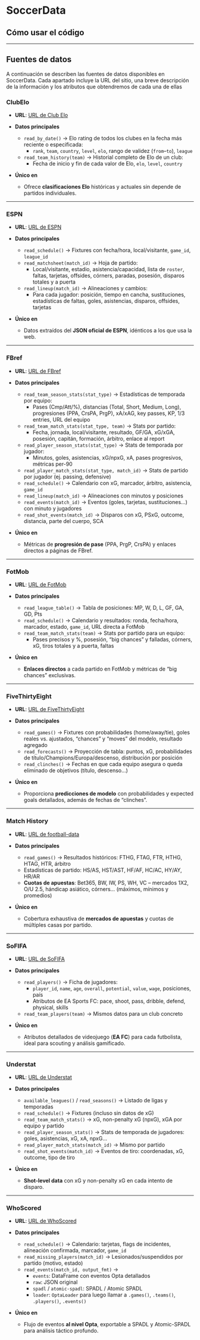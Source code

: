 # SoccerData

## Cómo usar el código




---

## Fuentes de datos

A continuación se describen las fuentes de datos disponibles en SoccerData. Cada apartado incluye la URL del sitio, una breve descripción de la información y los atributos que obtendremos de cada una de ellas

### ClubElo

- **URL**: [URL de Club Elo](http://clubelo.com/)
  
- **Datos principales**  
  - `read_by_date()` → Elo rating de todos los clubes en la fecha más reciente o especificada:  
    - `rank`, `team`, `country`, `level`, `elo`, rango de validez (`from`–`to`), `league`  
  - `read_team_history(team)` → Historial completo de Elo de un club:  
    - Fecha de inicio y fin de cada valor de Elo, `elo`, `level`, `country`  
- **Único en**  
  - Ofrece **clasificaciones Elo** históricas y actuales sin depende de partidos individuales.

---

### ESPN

- **URL**: [URL de ESPN](https://espndeportes.espn.com/futbol/)
  
- **Datos principales**  
  - `read_schedule()` → Fixtures con fecha/hora, local/visitante, `game_id`, `league_id`  
  - `read_matchsheet(match_id)` → Hoja de partido:  
    - Local/visitante, estadio, asistencia/capacidad, lista de `roster`, faltas, tarjetas, offsides, córners, paradas, posesión, disparos totales y a puerta  
  - `read_lineup(match_id)` → Alineaciones y cambios:  
    - Para cada jugador: posición, tiempo en cancha, sustituciones, estadísticas de faltas, goles, asistencias, disparos, offsides, tarjetas  
- **Único en**  
  - Datos extraídos del **JSON oficial de ESPN**, idénticos a los que usa la web.

---

### FBref

- **URL**: [URL de FBref](https://fbref.com/es/)
  
- **Datos principales**  
  - `read_team_season_stats(stat_type)` → Estadísticas de temporada por equipo:  
    - Pases (Cmp/Att/%), distancias (Total, Short, Medium, Long), progresiones (PPA, CrsPA, PrgP), xA/xAG, key passes, KP, 1/3 entries, URL del equipo  
  - `read_team_match_stats(stat_type, team)` → Stats por partido:  
    - Fecha, jornada, local/visitante, resultado, GF/GA, xG/xGA, posesión, capitán, formación, árbitro, enlace al report  
  - `read_player_season_stats(stat_type)` → Stats de temporada por jugador:  
    - Minutos, goles, asistencias, xG/npxG, xA, pases progresivos, métricas per-90  
  - `read_player_match_stats(stat_type, match_id)` → Stats de partido por jugador (ej. passing, defensive)  
  - `read_schedule()` → Calendario con xG, marcador, árbitro, asistencia, `game_id`  
  - `read_lineup(match_id)` → Alineaciones con minutos y posiciones  
  - `read_events(match_id)` → Eventos (goles, tarjetas, sustituciones…) con minuto y jugadores  
  - `read_shot_events(match_id)` → Disparos con xG, PSxG, outcome, distancia, parte del cuerpo, SCA  
- **Único en**  
  - Métricas de **progresión de pase** (PPA, PrgP, CrsPA) y enlaces directos a páginas de FBref.

---

### FotMob

- **URL**: [URL de FotMob](https://www.fotmob.com/es)
  
- **Datos principales**  
  - `read_league_table()` → Tabla de posiciones: MP, W, D, L, GF, GA, GD, Pts  
  - `read_schedule()` → Calendario y resultados: ronda, fecha/hora, marcador, estado, `game_id`, URL directa a FotMob  
  - `read_team_match_stats(team)` → Stats por partido para un equipo:  
    - Pases precisos y %, posesión, “big chances” y falladas, córners, xG, tiros totales y a puerta, faltas  
- **Único en**  
  - **Enlaces directos** a cada partido en FotMob y métricas de “big chances” exclusivas.

---

### FiveThirtyEight

- **URL**: [URL de FiveThirtyEight](https://data.fivethirtyeight.com/)

- **Datos principales**  
  - `read_games()` → Fixtures con probabilidades (home/away/tie), goles reales vs. ajustados, “chances” y “moves” del modelo, resultado agregado  
  - `read_forecasts()` → Proyección de tabla: puntos, xG, probabilidades de título/Champions/Europa/descenso, distribución por posición  
  - `read_clinches()` → Fechas en que cada equipo asegura o queda eliminado de objetivos (título, descenso…)  
- **Único en**  
  - Proporciona **predicciones de modelo** con probabilidades y expected goals detallados, además de fechas de “clinches”.

---

### Match History

- **URL**: [URL de football-data](https://www.football-data.co.uk/data.php)

- **Datos principales**  
  - `read_games()` → Resultados históricos: FTHG, FTAG, FTR, HTHG, HTAG, HTR, árbitro  
  - Estadísticas de partido: HS/AS, HST/AST, HF/AF, HC/AC, HY/AY, HR/AR  
  - **Cuotas de apuestas**: Bet365, BW, IW, PS, WH, VC – mercados 1X2, O/U 2.5, hándicap asiático, córners… (máximos, mínimos y promedios)  
- **Único en**  
  - Cobertura exhaustiva de **mercados de apuestas** y cuotas de múltiples casas por partido.

---

### SoFIFA

- **URL**: [URL de SoFIFA](https://sofifa.com/) 

- **Datos principales**  
  - `read_players()` → Ficha de jugadores:  
    - `player_id`, `name`, `age`, `overall`, `potential`, `value`, `wage`, posiciones, país  
    - Atributos de EA Sports FC: pace, shoot, pass, dribble, defend, physical, skills  
  - `read_team_players(team)` → Mismos datos para un club concreto  
- **Único en**  
  - Atributos detallados de videojuego (**EA FC**) para cada futbolista, ideal para scouting y análisis gamificado.

---

### Understat

- **URL**: [URL de Understat](https://understat.com/) 
  
- **Datos principales**  
  - `available_leagues()` / `read_seasons()` → Listado de ligas y temporadas  
  - `read_schedule()` → Fixtures (incluso sin datos de xG)  
  - `read_team_match_stats()` → xG, non-penalty xG (npxG), xGA por equipo y partido  
  - `read_player_season_stats()` → Stats de temporada de jugadores: goles, asistencias, xG, xA, npxG…  
  - `read_player_match_stats(match_id)` → Mismo por partido  
  - `read_shot_events(match_id)` → Eventos de tiro: coordenadas, xG, outcome, tipo de tiro  
- **Único en**  
  - **Shot-level data** con xG y non-penalty xG en cada intento de disparo.

---

### WhoScored

- **URL**: [URL de WhoScored](https://es.whoscored.com/)

- **Datos principales**  
  - `read_schedule()` → Calendario: tarjetas, flags de incidentes, alineación confirmada, marcador, `game_id`  
  - `read_missing_players(match_id)` → Lesionados/suspendidos por partido (motivo, estado)  
  - `read_events(match_id, output_fmt)` →  
    - `events`: DataFrame con eventos Opta detallados  
    - `raw`: JSON original  
    - `spadl` / `atomic-spadl`: SPADL / Atomic SPADL  
    - `loader`: `OptaLoader` para luego llamar a `.games()`, `.teams()`, `.players()`, `.events()`  
- **Único en**  
  - Flujo de eventos **al nivel Opta**, exportable a SPADL y Atomic-SPADL para análisis táctico profundo.
